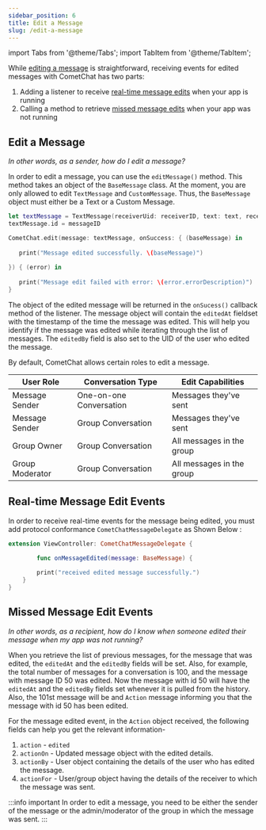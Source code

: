 ```yaml
---
sidebar_position: 6
title: Edit a Message
slug: /edit-a-message
---
```

import Tabs from '@theme/Tabs';
import TabItem from '@theme/TabItem';


While [editing a message](./edit-a-message) is straightforward, receiving events for edited messages with CometChat has two parts:

1. Adding a listener to receive [real-time message edits](./edit-a-message#real-time-message-edit-events) when your app is running
2. Calling a method to retrieve [missed message edits](./edit-a-message#missed-message-edit-events) when your app was not running

## Edit a Message

_In other words, as a sender, how do I edit a message?_

In order to edit a message, you can use the `editMessage()` method. This method takes an object of the `BaseMessage` class. At the moment, you are only allowed to edit `TextMessage` and `CustomMessage`. Thus, the `BaseMessage` object must either be a Text or a Custom Message.


<Tabs>
<TabItem value="Swift" label="Swift">

```swift
let textMessage = TextMessage(receiverUid: receiverID, text: text, receiverType: .user)
textMessage.id = messageID

CometChat.edit(message: textMessage, onSuccess: { (baseMessage) in
                
   print("Message edited successfully. \(baseMessage)")
                
}) { (error) in
                
   print("Message edit failed with error: \(error.errorDescription)")
}
```
</TabItem>
</Tabs>


The object of the edited message will be returned in the `onSucess()` callback method of the listener. The message object will contain the `editedAt` fieldset with the timestamp of the time the message was edited. This will help you identify if the message was edited while iterating through the list of messages. The `editedBy` field is also set to the UID of the user who edited the message.

By default, CometChat allows certain roles to edit a message.

| User Role | Conversation Type | Edit Capabilities | 
| ---- | ---- | ---- | 
| Message Sender | One-on-one Conversation | Messages they've sent | 
| Message Sender | Group Conversation | Messages they've sent | 
| Group Owner | Group Conversation | All messages in the group | 
| Group Moderator | Group Conversation | All messages in the group | 


## Real-time Message Edit Events

In order to receive real-time events for the message being edited, you must add protocol conformance `CometChatMessageDelegate` as Shown Below :

<Tabs>
<TabItem value="Swift" label="Swift">

```swift
extension ViewController: CometChatMessageDelegate {

		func onMessageEdited(message: BaseMessage) {
        
        print("received edited message successfully.")
    }
}
```
</TabItem>
</Tabs>


## Missed Message Edit Events

_In other words, as a recipient, how do I know when someone edited their message when my app was not running?_

When you retrieve the list of previous messages, for the message that was edited, the `editedAt` and the `editedBy` fields will be set. Also, for example, the total number of messages for a conversation is 100, and the message with message ID 50 was edited. Now the message with id 50 will have the `editedAt` and the `editedBy` fields set whenever it is pulled from the history. Also, the 101st message will be and `Action` message informing you that the message with id 50 has been edited.

For the message edited event, in the `Action` object received, the following fields can help you get the relevant information-

1. `action` - `edited`
2. `actionOn` - Updated message object with the edited details.
3. `actionBy` - User object containing the details of the user who has edited the message.
4. `actionFor` - User/group object having the details of the receiver to which the message was sent.

:::info important
In order to edit a message, you need to be either the sender of the message or the admin/moderator of the group in which the message was sent.
:::